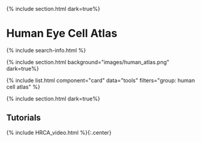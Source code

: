 {% include section.html dark=true%}
# <i class="fas fa-users"></i>Human Eye Cell Atlas


{% include search-info.html %}

{% include section.html background="images/human_atlas.png" dark=true%}

{% include list.html component="card" data="tools" filters="group: human cell atlas" %}

{% include section.html dark=true%}

## Tutorials

{% include HRCA_video.html %}{:.center}






